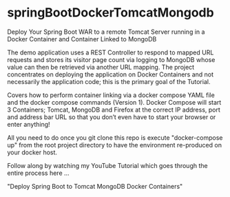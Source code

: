 # springBootDockerTomcatMongodb

Deploy Your Spring Boot WAR to a remote Tomcat Server running in a Docker Container and Container Linked to MongoDB

The demo application uses a REST Controller to respond to mapped URL requests and stores its visitor page count via logging to MongoDB whose value can then be retrieved via another URL mapping. The project concentrates on deploying the application on Docker Containers and not necessarily the application code; this is the primary goal of the Tutorial. 

Covers how to perform container linking via a docker compose YAML file and the docker compose commands (Version 1). Docker Compose will start 3 Containers; Tomcat, MongoDB and Firefox at the correct IP address, port and address bar URL so that you don’t even have to start your browser or enter anything!

All you need to do once you git clone this repo is execute "docker-compose up" from the root project directory to have the environment
re-produced on your docker host.

Follow along by watching my YouTube Tutorial which goes through the entire process here ...

"Deploy Spring Boot to Tomcat MongoDB Docker Containers"
